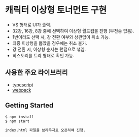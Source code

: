 # 캐릭터 이상형 토너먼트 구현
- VS 형태로 UI가 출력.
- 32강, 16강, 8강 중에 선택하여 이상형 월드컵을 진행 (부전승 없음).
- 1번이라도 선택 시, 강 전환 여부와 상관없이 취소 가능.
- 최종 이상형을 뽑았을 경우에는 취소 불가.
- 강 전환 시, 이상형 순서는 랜덤으로 섞임.
- 히스토리를 트리 형태로 확인 가능.

## 사용한 주요 라이브러리
- [typescript](https://www.typescriptlang.org/)
- [webpack](https://webpack.js.org/)

## Getting Started
```sh
$ npm install
$ npm start

index.html 파일을 브라우저로 오픈하여 진행.
```
